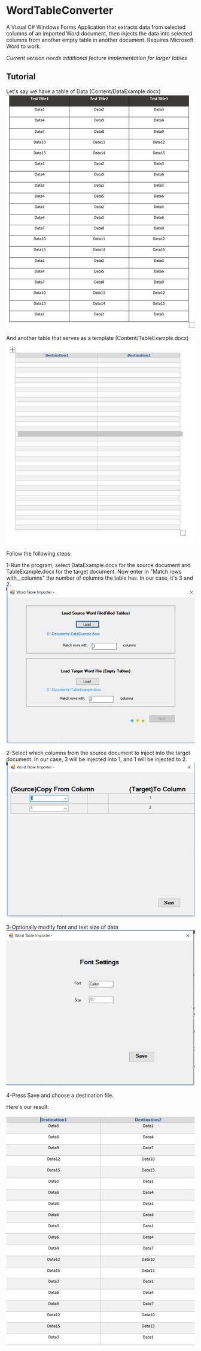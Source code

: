 # WordTableConverter
A Visual C# Windows Forms Application that extracts data from selected columns of an imported Word document, then injects the data into selected columns from another empty table in another document.
Requires Microsoft Word to work.

*Current version needs additional feature implementation for larger tables*

## Tutorial
Let's say we have a table of Data (Content/DataExample.docx)
![DataExample.docx](/README_CONTENT/1.PNG)

And another table that serves as a template (Content/TableExample.docx)
![TableExample.docx](/README_CONTENT/2.PNG)

Follow the following steps:

1-Run the program, select DataExample.docx for the source document and TableExample.docx for the target document.
Now enter in "Match rows with__columns" the number of columns the table has. In our case, it's 3 and 2.
![Step 1](/README_CONTENT/3.PNG)

2-Select which columns from the source document to inject into the target document.
In our case, 3 will be injected into 1, and 1 will be injected to 2. 
![Step 2](/README_CONTENT/4.PNG)

3-Optionally modify font and text size of data
![Step 3](/README_CONTENT/5.PNG)

4-Press Save and choose a destination file.

Here's our result:

![Result](/README_CONTENT/6.PNG)
